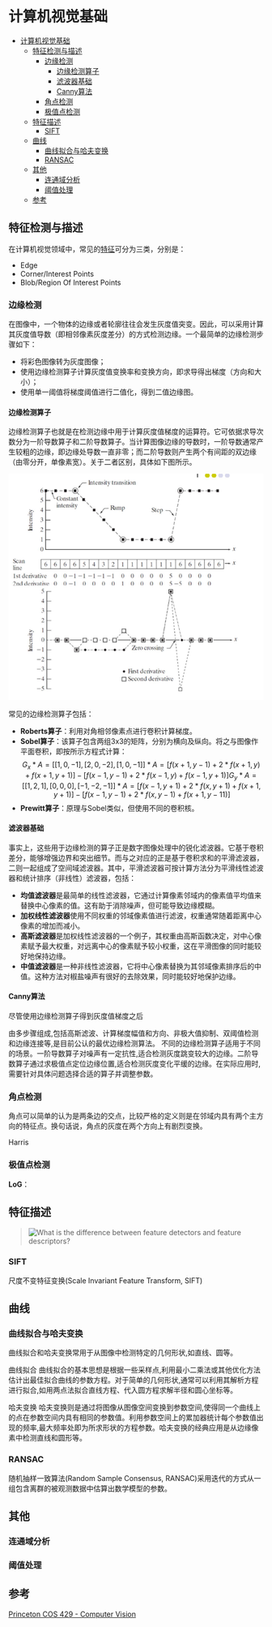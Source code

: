 # 计算机视觉基础

- [计算机视觉基础](#计算机视觉基础)
  - [特征检测与描述](#特征检测与描述)
    - [边缘检测](#边缘检测)
      - [边缘检测算子](#边缘检测算子)
      - [滤波器基础](#滤波器基础)
      - [Canny算法](#canny算法)
    - [角点检测](#角点检测)
    - [极值点检测](#极值点检测)
  - [特征描述](#特征描述)
    - [SIFT](#sift)
  - [曲线](#曲线)
    - [曲线拟合与哈夫变换](#曲线拟合与哈夫变换)
    - [RANSAC](#ransac)
  - [其他](#其他)
    - [连通域分析](#连通域分析)
    - [阈值处理](#阈值处理)
  - [参考](#参考)

## 特征检测与描述

在计算机视觉领域中，常见的[特征](https://en.wikipedia.org/wiki/Feature_(computer_vision))可分为三类，分别是：

- Edge
- Corner/Interest Points
- Blob/Region Of Interest Points

### 边缘检测

在图像中，一个物体的边缘或者轮廓往往会发生灰度值突变。因此，可以采用计算其灰度值导数（即相邻像素灰度差分）的方式检测边缘。一个最简单的边缘检测步骤如下：

- 将彩色图像转为灰度图像；
- 使用边缘检测算子计算灰度值变换率和变换方向，即求导得出梯度（方向和大小）；
- 使用单一阈值将梯度阈值进行二值化，得到二值边缘图。

#### 边缘检测算子

边缘检测算子也就是在检测边缘中用于计算灰度值梯度的运算符。它可依据求导次数分为一阶导数算子和二阶导数算子。当计算图像边缘的导数时，一阶导数通常产生较粗的边缘，即边缘处导数一直非零；而二阶导数则产生两个有间距的双边缘（由零分开，单像素宽）。关于二者区别，具体如下图所示。

![一阶导数和二阶导数的区别](../img/computer_vision_differential.png)

常见的边缘检测算子包括：

- **Roberts算子**：利用对角相邻像素点进行卷积计算梯度。
- **Sobel算子**：该算子包含两组3x3的矩阵，分别为横向及纵向。将之与图像作平面卷积，即按所示方程式计算：
  $$
  G_x*A = [[1, 0, -1], [2, 0, -2], [1, 0, -1]]*A = [f(x+1, y-1)+2*f(x+1, y)+f(x+1, y+1)]-[f(x-1, y-1)+2*f(x-1, y)+f(x-1, y+1)]
  G_y*A = [[1, 2, 1], [0, 0, 0], [-1, -2, -1]]*A = [f(x-1, y+1)+2*f(x, y+1)+f(x+1, y+1)]-[f(x-1, y-1)+2*f(x, y-1)+f(x+1, y-11)]
  $$
- **Prewitt算子**：原理与Sobel类似，但使用不同的卷积核。

#### 滤波器基础

事实上，这些用于边缘检测的算子正是数字图像处理中的锐化滤波器。它基于卷积差分，能够增强边界和突出细节。而与之对应的正是基于卷积求和的平滑滤波器，二则一起组成了空间域滤波器。其中，平滑滤波器可按计算方法分为平滑线性滤波器和统计排序（非线性）滤波器，包括：

- **均值滤波器**是最简单的线性滤波器，它通过计算像素邻域内的像素值平均值来替换中心像素的值。这有助于消除噪声，但可能导致边缘模糊。
- **加权线性滤波器**使用不同权重的邻域像素值进行滤波，权重通常随着距离中心像素的增加而减小。
- **高斯滤波器**是加权线性滤波器的一个例子，其权重由高斯函数决定，对中心像素赋予最大权重，对远离中心的像素赋予较小权重，这在平滑图像的同时能较好地保持边缘。
- **中值滤波器**是一种非线性滤波器，它将中心像素替换为其邻域像素排序后的中值。这种方法对椒盐噪声有很好的去除效果，同时能较好地保护边缘。

#### Canny算法

尽管使用边缘检测算子得到灰度值梯度之后

由多步骤组成,包括高斯滤波、计算梯度幅值和方向、非极大值抑制、双阈值检测和边缘连接等,是目前公认的最优边缘检测算法。
不同的边缘检测算子适用于不同的场景。一阶导数算子对噪声有一定抗性,适合检测灰度跳变较大的边缘。二阶导数算子通过求极值点定位边缘位置,适合检测灰度变化平缓的边缘。在实际应用时,需要针对具体问题选择合适的算子并调整参数。

### 角点检测

角点可以简单的认为是两条边的交点，比较严格的定义则是在邻域内具有两个主方向的特征点。换句话说，角点的灰度在两个方向上有剧烈变换。

Harris

### 极值点检测

**LoG**：

## 特征描述

> ![What is the difference between feature detectors and feature descriptors?](https://dsp.stackexchange.com/questions/24346/what-is-the-difference-between-feature-detectors-and-feature-descriptors)

### SIFT

尺度不变特征变换(Scale Invariant Feature Transform, SIFT)

## 曲线

### 曲线拟合与哈夫变换

曲线拟合和哈夫变换常用于从图像中检测特定的几何形状,如直线、圆等。

曲线拟合
曲线拟合的基本思想是根据一些采样点,利用最小二乘法或其他优化方法估计出最佳拟合曲线的参数方程。对于简单的几何形状,通常可以利用其解析方程进行拟合,如用两点法拟合直线方程、代入圆方程求解半径和圆心坐标等。

哈夫变换
哈夫变换则是通过将图像从图像空间变换到参数空间,使得同一个曲线上的点在参数空间内具有相同的参数值。利用参数空间上的累加器统计每个参数值出现的频率,最大频率处即为所求形状的方程参数。哈夫变换的经典应用是从边缘像素中检测直线和圆形等。

### RANSAC

随机抽样一致算法(Random Sample Consensus, RANSAC)采用迭代的方式从一组包含离群的被观测数据中估算出数学模型的参数。

## 其他

### 连通域分析

### 阈值处理

## 参考

[Princeton COS 429 - Computer Vision](https://www.cs.princeton.edu/courses/archive/fall17/cos429/cos429.html)